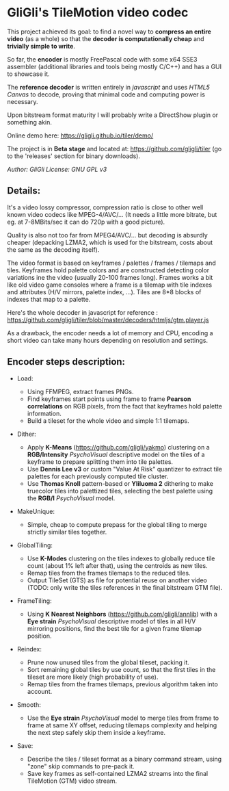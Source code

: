 # GliGli's TileMotion video codec

This project achieved its goal: to find a novel way to **compress an entire video** (as a whole) so that the **decoder is computationally cheap** and **trivially simple to write**.

So far, the **encoder** is mostly FreePascal code with some x64 SSE3 assembler (additional libraries and tools being mostly C/C++) and has a GUI to showcase it.

The **reference decoder** is written entirely in *javascript* and uses *HTML5 Canvas* to decode, proving that minimal code and computing power is necessary.

Upon bitstream format maturity I will probably write a DirectShow plugin or something akin.

Online demo here: <https://gligli.github.io/tiler/demo/>

The project is in **Beta stage** and located at: <https://github.com/gligli/tiler> (go to the 'releases' section for binary downloads).

_Author: GliGli_
_License: GNU GPL v3_

## Details:

It's a video lossy compressor, compression ratio is close to other well known video codecs like MPEG-4/AVC/... (It needs a little more bitrate, but eg. at 7-8MBits/sec it can do 720p with a good picture).

Quality is also not too far from MPEG4/AVC/... but decoding is absurdly cheaper (depacking LZMA2, which is used for the bitstream, costs about the same as the decoding itself).

The video format is based on keyframes / palettes / frames / tilemaps and tiles.
Keyframes hold palette colors and are constructed detecting color variations ine the video (usually 20-100 frames long).
Frames works a bit like old video game consoles where a frame is a tilemap with tile indexes and attributes (H/V mirrors, palette index, ...).
Tiles are 8*8 blocks of indexes that map to a palette.

Here's the whole decoder in javascript for reference : https://github.com/gligli/tiler/blob/master/decoders/htmljs/gtm.player.js

As a drawback, the encoder needs a lot of memory and CPU, encoding a short video can take many hours depending on resolution and settings.


## Encoder steps description:

- Load:
  * Using FFMPEG, extract frames PNGs.
  * Find keyframes start points using frame to frame **Pearson correlations** on RGB pixels, from the fact that keyframes hold palette information.
  * Build a tileset for the whole video and simple 1:1 tilemaps.

- Dither:
  * Apply **K-Means** (https://github.com/gligli/yakmo) clustering on a __RGB/Intensity__ _PsychoVisual_ descriptive model on the tiles of a keyframe to prepare splitting them into tile palettes.
  * Use **Dennis Lee v3** or custom "Value At Risk" quantizer to extract tile palettes for each previously computed tile cluster.
  * Use **Thomas Knoll** pattern-based or **Yliluoma 2** dithering to make truecolor tiles into palettized tiles, selecting the best palette using the __RGB/I__ _PsychoVisual_ model.

- MakeUnique:
  * Simple, cheap to compute prepass for the global tiling to merge strictly similar tiles together.

- GlobalTiling:
  * Use **K-Modes** clustering on the tiles indexes to globally reduce tile count (about 1% left after that), using the centroids as new tiles.
  * Remap tiles from the frames tilemaps to the reduced tiles.
  * Output TileSet (GTS) as file for potential reuse on another video (TODO: only write the tiles references in the final bitstream GTM file).

- FrameTiling:
  * Using **K Nearest Neighbors** (https://github.com/gligli/annlib) with a __Eye strain__ _PsychoVisual_ descriptive model of tiles in all H/V mirroring positions, find the best tile for a given frame tilemap position.

- Reindex:
  * Prune now unused tiles from the global tileset, packing it.
  * Sort remaining global tiles by use count, so that the first tiles in the tileset are more likely (high probability of use).
  * Remap tiles from the frames tilemaps, previous algorithm taken into account.

- Smooth:
  * Use the __Eye strain__ _PsychoVisual_ model to merge tiles from frame to frame at same XY offset, reducing tilemaps complexity and helping the next step safely skip them inside a keyframe.

- Save:
  * Describe the tiles / tileset format as a binary command stream, using "zone" skip commands to pre-pack it.
  * Save key frames as self-contained LZMA2 streams into the final TileMotion (GTM) video stream.

